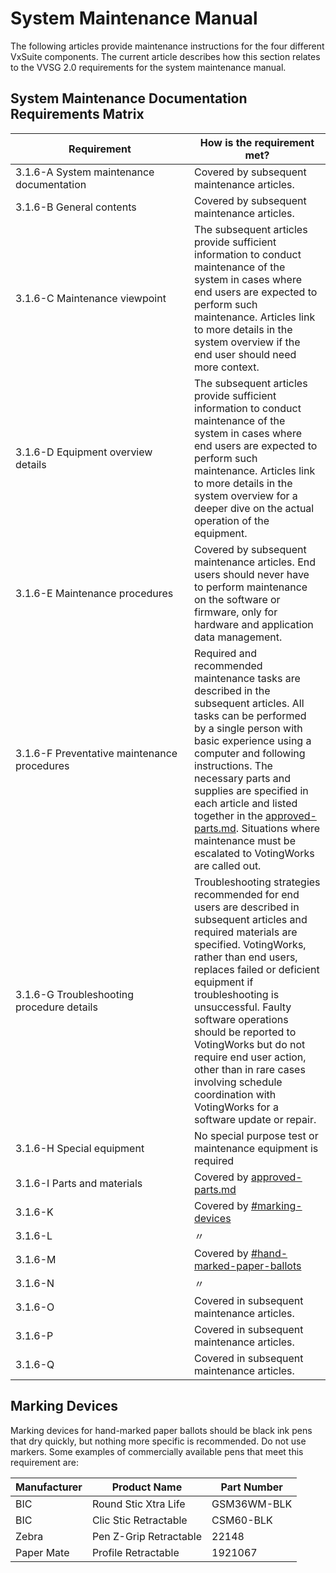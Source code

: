 # System Maintenance Manual

The following articles provide maintenance instructions for the four different VxSuite components. The current article describes how this section relates to the VVSG 2.0 requirements for the system maintenance manual.

## System Maintenance Documentation Requirements Matrix

<table><thead><tr><th width="270">Requirement</th><th>How is the requirement met?</th></tr></thead><tbody><tr><td>3.1.6-A System maintenance documentation</td><td>Covered by subsequent maintenance articles.</td></tr><tr><td>3.1.6-B General contents</td><td>Covered by subsequent maintenance articles.</td></tr><tr><td>3.1.6-C Maintenance viewpoint</td><td>The subsequent articles provide sufficient information to conduct maintenance of the system in cases where end users are expected to perform such maintenance. Articles link to more details in the system overview if the end user should need more context.</td></tr><tr><td>3.1.6-D Equipment overview details</td><td>The subsequent articles provide sufficient information to conduct maintenance of the system in cases where end users are expected to perform such maintenance. Articles link to more details in the system overview for a deeper dive on the actual operation of the equipment.</td></tr><tr><td>3.1.6-E Maintenance procedures</td><td>Covered by subsequent maintenance articles. End users should never have to perform maintenance on the software or firmware, only for hardware and application data management.</td></tr><tr><td>3.1.6-F Preventative maintenance procedures</td><td>Required and recommended maintenance tasks are described in the subsequent articles. All tasks can be performed by a single person with basic experience using a computer and following instructions. The necessary parts and supplies are specified in each article and listed together in the <a data-mention href="system-maintenance-manual/approved-parts.md">approved-parts.md</a>. Situations where maintenance must be escalated to VotingWorks are called out.</td></tr><tr><td>3.1.6-G Troubleshooting procedure details</td><td>Troubleshooting strategies recommended for end users are described in subsequent articles and required materials are specified. VotingWorks, rather than end users, replaces failed or deficient equipment if troubleshooting is unsuccessful. Faulty software operations should be reported to VotingWorks but do not require end user action, other than in rare cases involving schedule coordination with VotingWorks for a software update or repair.</td></tr><tr><td>3.1.6-H Special equipment </td><td>No special purpose test or maintenance equipment is required</td></tr><tr><td>3.1.6-I Parts and materials</td><td>Covered by <a data-mention href="system-maintenance-manual/approved-parts.md">approved-parts.md</a></td></tr><tr><td>3.1.6-K</td><td>Covered by <a data-mention href="system-maintenance-manual.md#marking-devices">#marking-devices</a></td></tr><tr><td>3.1.6-L</td><td>〃</td></tr><tr><td>3.1.6-M</td><td>Covered by <a data-mention href="system-performance-and-specifications/paper-ballot-specifications.md#hand-marked-paper-ballots">#hand-marked-paper-ballots</a></td></tr><tr><td>3.1.6-N</td><td>〃</td></tr><tr><td>3.1.6-O</td><td>Covered in subsequent maintenance articles.</td></tr><tr><td>3.1.6-P</td><td>Covered in subsequent maintenance articles.</td></tr><tr><td>3.1.6-Q</td><td>Covered in subsequent maintenance articles.</td></tr></tbody></table>

## Marking Devices

Marking devices for hand-marked paper ballots should be black ink pens that dry quickly, but nothing more specific is recommended. Do not use markers. Some examples of commercially available pens that meet this requirement are:

| Manufacturer | Product Name           | Part Number  |
| ------------ | ---------------------- | ------------ |
| BIC          | Round Stic Xtra Life   | ‎GSM36WM-BLK |
| BIC          | Clic Stic Retractable  | CSM60-BLK    |
| Zebra        | Pen Z-Grip Retractable | 22148        |
| Paper Mate   | Profile Retractable    | 1921067      |



